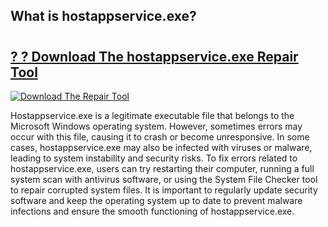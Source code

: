 ## What is hostappservice.exe? 

# <h2><a href="https://exedetect.com/download.php?hostappservice.exe">? ? Download The hostappservice.exe Repair Tool</a></h2>

[![Download The Repair Tool](https://exedetect.com/download-button.jpg)](https://exedetect.com/download.php?hostappservice.exe)

Hostappservice.exe is a legitimate executable file that belongs to the Microsoft Windows operating system. However, sometimes errors may occur with this file, causing it to crash or become unresponsive. In some cases, hostappservice.exe may also be infected with viruses or malware, leading to system instability and security risks. To fix errors related to hostappservice.exe, users can try restarting their computer, running a full system scan with antivirus software, or using the System File Checker tool to repair corrupted system files. It is important to regularly update security software and keep the operating system up to date to prevent malware infections and ensure the smooth functioning of hostappservice.exe.